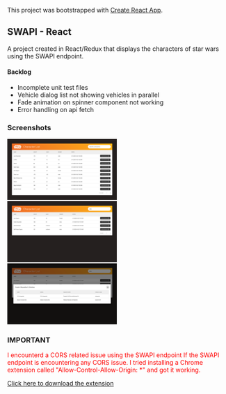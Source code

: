 This project was bootstrapped with [Create React App](https://github.com/facebook/create-react-app).

## SWAPI - React

A project created in React/Redux that displays the characters of star wars using the SWAPI endpoint.

#### Backlog

- Incomplete unit test files
- Vehicle dialog list not showing vehicles in parallel
- Fade animation on spinner component not working
- Error handling on api fetch

### Screenshots

<img src="/screenshots/home.png" width="50%" />
<img src="/screenshots/search.png" width="50%" />
<img src="/screenshots/vehicle-list.png" width="50%" />

### IMPORTANT

<span style="color:red">I encounterd a CORS related issue using the SWAPI endpoint If the SWAPI endpoint is encountering any CORS issue. I tried installing a Chrome extension called "Allow-Control-Allow-Origin: \*" and got it working.</span>

[Click here to download the extension](https://chrome.google.com/webstore/detail/allow-control-allow-origi/nlfbmbojpeacfghkpbjhddihlkkiljbi?hl=en)
